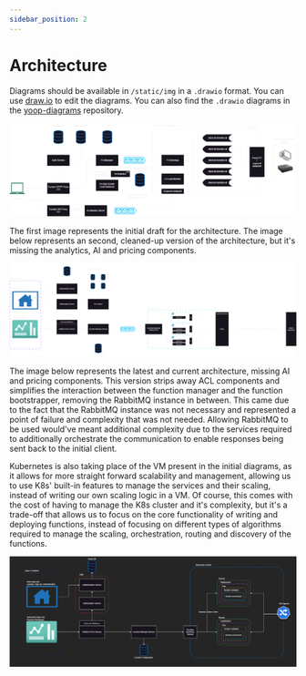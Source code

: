 ```yaml
---
sidebar_position: 2
---
```


# Architecture

Diagrams should be available in `/static/img` in a `.drawio` format. You can use [draw.io](https://www.drawio.com) to edit the diagrams.
You can also find the `.drawio` diagrams in the [yoop-diagrams](https://github.com/Yoop-Platform/yoop-diagrams) repository.

![Arch](../../static/img/architecture-v0.1.png)

The first image represents the initial draft for the architecture. The image below represents an second, cleaned-up version of the architecture, but it's missing the analytics, AI and pricing components.

![Arch2](../../static/img/architecture-v0.2.png)

The image below represents the latest and current architecture, missing AI and pricing components. This version strips away ACL components and simplifies the interaction between the function manager and the function bootstrapper, removing the RabbitMQ instance in between. This came due to the fact that the RabbitMQ instance was not necessary and represented a point of failure and complexity that was not needed. Allowing RabbitMQ to be used would've meant additional complexity due to the services required to additionally orchestrate the communication to enable responses being sent back to the initial client.

Kubernetes is also taking place of the VM present in the initial diagrams, as it allows for more straight forward scalability and management, allowing us to use K8s' built-in features to manage the services and their scaling, instead of writing our own scaling logic in a VM. Of course, this comes with the cost of having to manage the K8s cluster and it's complexity, but it's a trade-off that allows us to focus on the core functionality of writing and deploying functions, instead of focusing on different types of algorithms required to manage the scaling, orchestration, routing and discovery of the functions.

![Arch3](../../static/img/architecture-v0.3.png)
